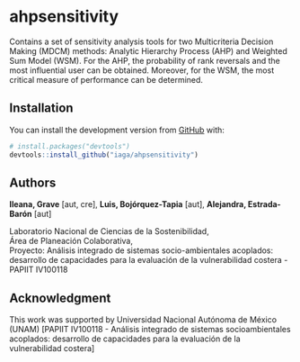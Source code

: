 
<!-- README.md is generated from README.Rmd. Please edit that file -->

# ahpsensitivity

<!-- badges: start -->

<!-- badges: end -->

Contains a set of sensitivity analysis tools for two Multicriteria
Decision Making (MDCM) methods: Analytic Hierarchy Process (AHP) and
Weighted Sum Model (WSM). For the AHP, the probability of rank reversals
and the most influential user can be obtained. Moreover, for the WSM, 
the most critical measure of performance can be determined.

## Installation

<!-- You can install the released version of ahpsensitivity from
[CRAN](https://CRAN.R-project.org) with:

``` r
install.packages("ahpsensitivity")
``` 
-->

You can install the development version from [GitHub](https://github.com/) with:

``` r
# install.packages("devtools")
devtools::install_github("iaga/ahpsensitivity")
```

<!-- ## Example -->

<!-- This is a basic example which shows you how to solve a common problem: -->

<!-- ```{r example} -->

<!-- library(ahpsensitivity) -->

<!-- ## basic example code -->

<!-- ``` -->

## Authors
**Ileana, Grave** [aut, cre], **Luis, Bojórquez-Tapia** [aut], **Alejandra, Estrada-Barón** [aut]

Laboratorio Nacional de Ciencias de la Sostenibilidad,<br>
Área de Planeación Colaborativa,<br>
Proyecto: Análisis integrado de sistemas socio-ambientales acoplados: desarrollo de capacidades para la evaluación de la vulnerabilidad costera - PAPIIT IV100118

## Acknowledgment

This work was supported by Universidad Nacional Autónoma de México (UNAM) [PAPIIT IV100118 - Análisis integrado de sistemas socioambientales acoplados: desarrollo de capacidades para la evaluación de la vulnerabilidad costera]
